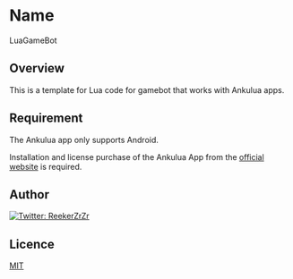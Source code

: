 # Name
LuaGameBot

## Overview
This is a template for Lua code for gamebot that works with Ankulua apps.

## Requirement
The Ankulua app only supports Android.

Installation and license purchase of the Ankulua App from the [official website](https://ankulua.boards.net/) is required.

## Author
[![Twitter: ReekerZrZr](https://img.shields.io/twitter/follow/ReekerZrZr?style=social)](https://x.com/ReekerZrZr)

## Licence

[MIT](https://opensource.org/licenses/mit-license.php)
